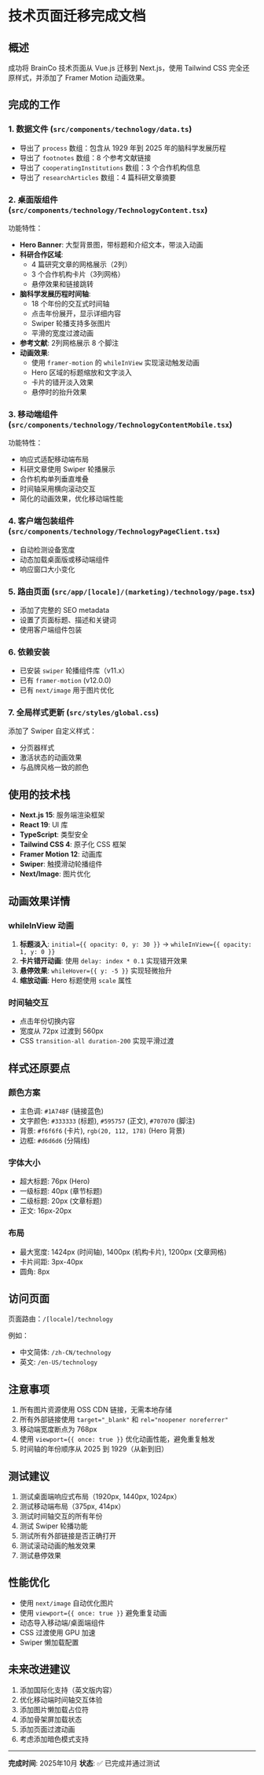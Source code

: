 # 技术页面迁移完成文档

## 概述
成功将 BrainCo 技术页面从 Vue.js 迁移到 Next.js，使用 Tailwind CSS 完全还原样式，并添加了 Framer Motion 动画效果。

## 完成的工作

### 1. 数据文件 (`src/components/technology/data.ts`)
- 导出了 `process` 数组：包含从 1929 年到 2025 年的脑科学发展历程
- 导出了 `footnotes` 数组：8 个参考文献链接
- 导出了 `cooperatingInstitutions` 数组：3 个合作机构信息
- 导出了 `researchArticles` 数组：4 篇科研文章摘要

### 2. 桌面版组件 (`src/components/technology/TechnologyContent.tsx`)
功能特性：
- **Hero Banner**: 大型背景图，带标题和介绍文本，带淡入动画
- **科研合作区域**: 
  - 4 篇研究文章的网格展示（2列）
  - 3 个合作机构卡片（3列网格）
  - 悬停效果和链接跳转
- **脑科学发展历程时间轴**:
  - 18 个年份的交互式时间轴
  - 点击年份展开，显示详细内容
  - Swiper 轮播支持多张图片
  - 平滑的宽度过渡动画
- **参考文献**: 2列网格展示 8 个脚注
- **动画效果**:
  - 使用 `framer-motion` 的 `whileInView` 实现滚动触发动画
  - Hero 区域的标题缩放和文字淡入
  - 卡片的错开淡入效果
  - 悬停时的抬升效果

### 3. 移动端组件 (`src/components/technology/TechnologyContentMobile.tsx`)
功能特性：
- 响应式适配移动端布局
- 科研文章使用 Swiper 轮播展示
- 合作机构单列垂直堆叠
- 时间轴采用横向滚动交互
- 简化的动画效果，优化移动端性能

### 4. 客户端包装组件 (`src/components/technology/TechnologyPageClient.tsx`)
- 自动检测设备宽度
- 动态加载桌面版或移动端组件
- 响应窗口大小变化

### 5. 路由页面 (`src/app/[locale]/(marketing)/technology/page.tsx`)
- 添加了完整的 SEO metadata
- 设置了页面标题、描述和关键词
- 使用客户端组件包装

### 6. 依赖安装
- 已安装 `swiper` 轮播组件库（v11.x）
- 已有 `framer-motion` (v12.0.0)
- 已有 `next/image` 用于图片优化

### 7. 全局样式更新 (`src/styles/global.css`)
添加了 Swiper 自定义样式：
- 分页器样式
- 激活状态的动画效果
- 与品牌风格一致的颜色

## 使用的技术栈

- **Next.js 15**: 服务端渲染框架
- **React 19**: UI 库
- **TypeScript**: 类型安全
- **Tailwind CSS 4**: 原子化 CSS 框架
- **Framer Motion 12**: 动画库
- **Swiper**: 触摸滑动轮播组件
- **Next/Image**: 图片优化

## 动画效果详情

### whileInView 动画
1. **标题淡入**: `initial={{ opacity: 0, y: 30 }}` → `whileInView={{ opacity: 1, y: 0 }}`
2. **卡片错开动画**: 使用 `delay: index * 0.1` 实现错开效果
3. **悬停效果**: `whileHover={{ y: -5 }}` 实现轻微抬升
4. **缩放动画**: Hero 标题使用 `scale` 属性

### 时间轴交互
- 点击年份切换内容
- 宽度从 72px 过渡到 560px
- CSS `transition-all duration-200` 实现平滑过渡

## 样式还原要点

### 颜色方案
- 主色调: `#1A74BF` (链接蓝色)
- 文字颜色: `#333333` (标题), `#595757` (正文), `#707070` (脚注)
- 背景: `#f6f6f6` (卡片), `rgb(20, 112, 178)` (Hero 背景)
- 边框: `#d6d6d6` (分隔线)

### 字体大小
- 超大标题: 76px (Hero)
- 一级标题: 40px (章节标题)
- 二级标题: 20px (文章标题)
- 正文: 16px-20px

### 布局
- 最大宽度: 1424px (时间轴), 1400px (机构卡片), 1200px (文章网格)
- 卡片间距: 3px-40px
- 圆角: 8px

## 访问页面

页面路由：`/[locale]/technology`

例如：
- 中文简体: `/zh-CN/technology`
- 英文: `/en-US/technology`

## 注意事项

1. 所有图片资源使用 OSS CDN 链接，无需本地存储
2. 所有外部链接使用 `target="_blank"` 和 `rel="noopener noreferrer"`
3. 移动端宽度断点为 768px
4. 使用 `viewport={{ once: true }}` 优化动画性能，避免重复触发
5. 时间轴的年份顺序从 2025 到 1929（从新到旧）

## 测试建议

1. 测试桌面端响应式布局（1920px, 1440px, 1024px）
2. 测试移动端布局（375px, 414px）
3. 测试时间轴交互的所有年份
4. 测试 Swiper 轮播功能
5. 测试所有外部链接是否正确打开
6. 测试滚动动画的触发效果
7. 测试悬停效果

## 性能优化

- 使用 `next/image` 自动优化图片
- 使用 `viewport={{ once: true }}` 避免重复动画
- 动态导入移动端/桌面端组件
- CSS 过渡使用 GPU 加速
- Swiper 懒加载配置

## 未来改进建议

1. 添加国际化支持（英文版内容）
2. 优化移动端时间轴交互体验
3. 添加图片懒加载占位符
4. 添加骨架屏加载状态
5. 添加页面过渡动画
6. 考虑添加暗色模式支持

---

**完成时间**: 2025年10月
**状态**: ✅ 已完成并通过测试










